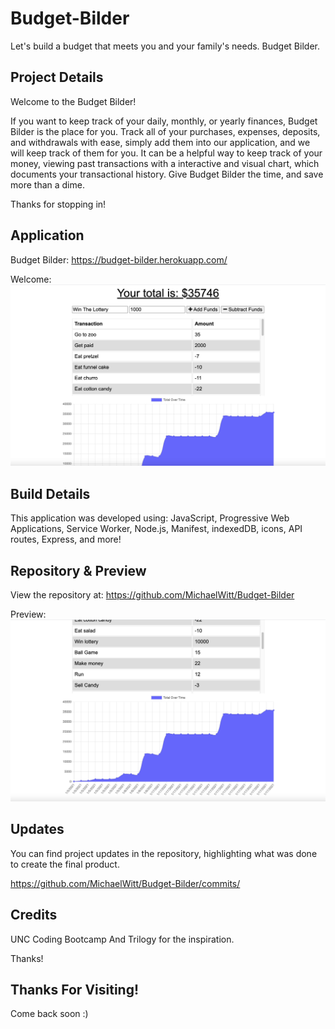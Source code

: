 # Budget-Bilder

Let's build a budget that meets you and your family's needs. Budget Bilder.

## Project Details

Welcome to the Budget Bilder!

If you want to keep track of your daily, monthly, or yearly finances, Budget Bilder is the place for you. Track all of your purchases, expenses, deposits, and withdrawals with ease, simply add them into our application, and we will keep track of them for you. It can be a helpful way to keep track of your money, viewing past transactions with a interactive and visual chart, which documents your transactional history. Give Budget Bilder the time, and save more than a dime. 

Thanks for stopping in!

## Application

Budget Bilder: https://budget-bilder.herokuapp.com/

Welcome: ![Screenshot](./public/imgs/budget-bilder.png)

## Build Details

This application was developed using: JavaScript, Progressive Web Applications, Service Worker, Node.js, Manifest, indexedDB, icons, API routes, Express, and more! 

## Repository & Preview

View the repository at: https://github.com/MichaelWitt/Budget-Bilder

Preview: ![Screenshot](./public/imgs/demo.png)

## Updates

You can find project updates in the repository, highlighting what was done to create the final product.

https://github.com/MichaelWitt/Budget-Bilder/commits/

## Credits

UNC Coding Bootcamp And Trilogy for the inspiration.

Thanks!

## Thanks For Visiting!

Come back soon :)
